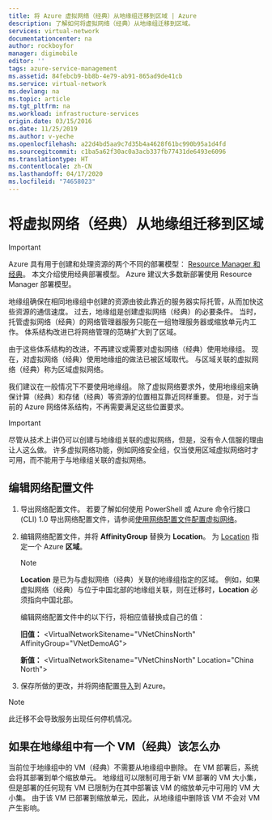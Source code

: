```yaml
---
title: 将 Azure 虚拟网络（经典）从地缘组迁移到区域 | Azure
description: 了解如何将虚拟网络（经典）从地缘组迁移到区域。
services: virtual-network
documentationcenter: na
author: rockboyfor
manager: digimobile
editor: ''
tags: azure-service-management
ms.assetid: 84febcb9-bb8b-4e79-ab91-865ad9de41cb
ms.service: virtual-network
ms.devlang: na
ms.topic: article
ms.tgt_pltfrm: na
ms.workload: infrastructure-services
origin.date: 03/15/2016
ms.date: 11/25/2019
ms.author: v-yeche
ms.openlocfilehash: a22d4bd5aa9c7d35b4a4628f61bc990b95a1d4fd
ms.sourcegitcommit: c1ba5a62f30ac0a3acb337fb77431de6493e6096
ms.translationtype: HT
ms.contentlocale: zh-CN
ms.lasthandoff: 04/17/2020
ms.locfileid: "74658023"
---
```

# <a name="migrate-a-virtual-network-classic-from-an-affinity-group-to-a-region"></a>将虚拟网络（经典）从地缘组迁移到区域

> [!IMPORTANT]
> Azure 具有用于创建和处理资源的两个不同的部署模型： [Resource Manager 和经典](../resource-manager-deployment-model.md?toc=%2fvirtual-network%2ftoc.json)。 本文介绍使用经典部署模型。 Azure 建议大多数新部署使用 Resource Manager 部署模型。

地缘组确保在相同地缘组中创建的资源由彼此靠近的服务器实际托管，从而加快这些资源的通信速度。 过去，地缘组是创建虚拟网络（经典）的必要条件。 当时，托管虚拟网络（经典）的网络管理器服务只能在一组物理服务器或缩放单元内工作。 体系结构改进已将网络管理的范畴扩大到了区域。

由于这些体系结构的改进，不再建议或需要对虚拟网络（经典）使用地缘组。 现在，对虚拟网络（经典）使用地缘组的做法已被区域取代。 与区域关联的虚拟网络（经典）称为区域虚拟网络。

我们建议在一般情况下不要使用地缘组。 除了虚拟网络要求外，使用地缘组来确保计算（经典）和存储（经典）等资源的位置相互靠近同样重要。 但是，对于当前的 Azure 网络体系结构，不再需要满足这些位置要求。

> [!IMPORTANT]
> 尽管从技术上讲仍可以创建与地缘组关联的虚拟网络，但是，没有令人信服的理由让人这么做。 许多虚拟网络功能，例如网络安全组，仅当使用区域虚拟网络时才可用，而不能用于与地缘组关联的虚拟网络。
> 
> 

## <a name="edit-the-network-configuration-file"></a>编辑网络配置文件

1. 导出网络配置文件。 若要了解如何使用 PowerShell 或 Azure 命令行接口 (CLI) 1.0 导出网络配置文件，请参阅[使用网络配置文件配置虚拟网络](virtual-networks-using-network-configuration-file.md#export)。
2. 编辑网络配置文件，并将 **AffinityGroup** 替换为 **Location**。 为 [Location](https://status.azure.com/status/) 指定一个 Azure **区域**。

   > [!NOTE]
   > **Location** 是已为与虚拟网络（经典）关联的地缘组指定的区域。 例如，如果虚拟网络（经典）与位于中国北部的地缘组关联，则在迁移时，**Location** 必须指向中国北部。 
   > 
   > 

    编辑网络配置文件中的以下行，将相应值替换成自己的值： 

    **旧值：** \<VirtualNetworkSitename="VNetChinsNorth" AffinityGroup="VNetDemoAG"\> 

    **新值：** \<VirtualNetworkSitename="VNetChinsNorth" Location="China North"\>
3. 保存所做的更改，并将网络配置[导入](virtual-networks-using-network-configuration-file.md#import)到 Azure。

> [!NOTE]
> 此迁移不会导致服务出现任何停机情况。
> 
> 

## <a name="what-to-do-if-you-have-a-vm-classic-in-an-affinity-group"></a>如果在地缘组中有一个 VM（经典）该怎么办
当前位于地缘组中的 VM（经典）不需要从地缘组中删除。 在 VM 部署后，系统会将其部署到单个缩放单元。 地缘组可以限制可用于新 VM 部署的 VM 大小集，但是部署的任何现有 VM 已限制为在其中部署该 VM 的缩放单元中可用的 VM 大小集。 由于该 VM 已部署到缩放单元，因此，从地缘组中删除该 VM 不会对 VM 产生影响。

<!-- Update_Description: update meta properties, wording update, update link -->